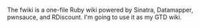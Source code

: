 The fwiki is a one-file Ruby wiki powered by Sinatra, Datamapper, pwnsauce, and RDiscount. I'm going to use it as my GTD wiki.
